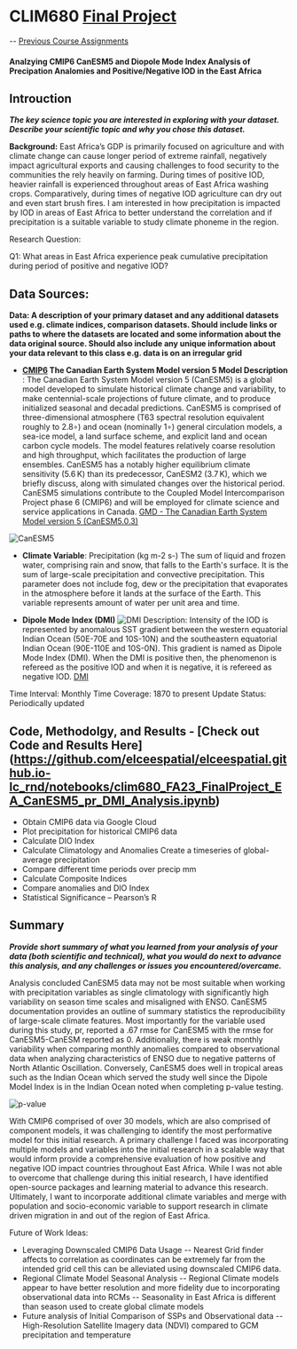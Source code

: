# CLIM680 [Final Project](https://github.com/elceespatial/elceespatial.github.io-lc_rnd/blob/main/clim680_FA23_CMIP6_CanESM5_Correlation_Analysis.ipynb)



-- [Previous Course Assignments](https://github.com/elceespatial/elceespatial.github.io-lc_rnd/tree/main/notebooks)

#### Analzying CMIP6 CanESM5 and Diopole Mode Index Analysis of Precipation Analomies and Positive/Negative IOD in the East Africa


## Introuction
***The key science topic you are interested in exploring with your dataset. Describe your scientific topic and why you chose this dataset.***

**Background:** East Africa’s GDP is primarily focused on agriculture and with climate change can cause longer period of extreme rainfall, negatively impact agricultural exports and causing challenges to food security to the communities the rely heavily on farming. During times of positive IOD, heavier rainfall is experienced throughout areas of East Africa washing crops. Comparatively, during times of negative IOD agriculture can dry out and even start brush fires. I am interested in how precipitation is impacted by IOD in areas of East Africa to better understand the correlation and if precipitation is a suitable variable to study climate phoneme in the region.

Research Question:

Q1: What areas in East Africa experience peak cumulative precipitation during period of positive and negative IOD?


## Data Sources: 

**Data: A description of your primary dataset and any additional datasets used e.g. climate indices, comparison datasets.  Should include links or paths to where the datasets are located and some information about the data original source. Should also include any unique information about your data relevant to this class e.g. data is on an irregular grid**


- **[CMIP6]('https://storage.googleapis.com/cmip6/cmip6-zarr-consolidated-stores.csv') The Canadian Earth System Model version 5 Model Description** : The Canadian Earth System Model version 5 (CanESM5) is a global model developed to simulate historical climate change and variability, to make centennial-scale projections of future climate, and to produce initialized seasonal and decadal predictions. CanESM5 is comprised of three-dimensional atmosphere (T63 spectral resolution equivalent roughly to 2.8∘) and ocean (nominally 1∘) general circulation models, a sea-ice model, a land surface scheme, and explicit land and ocean carbon cycle models. The model features relatively coarse resolution and high throughput, which facilitates the production of large ensembles. CanESM5 has a notably higher equilibrium climate sensitivity (5.6 K) than its predecessor, CanESM2 (3.7 K), which we briefly discuss, along with simulated changes over the historical period. CanESM5 simulations contribute to the Coupled Model Intercomparison Project phase 6 (CMIP6) and will be employed for climate science and service applications in Canada. [GMD - The Canadian Earth System Model version 5 (CanESM5.0.3)](https://gmd.copernicus.org/articles/12/4823/2019/)

![CanESM5](https://github.com/elceespatial/elceespatial.github.io-lc_rnd/assets/img/CanESM5_SummaryStats.png)


- **Climate Variable**:
Precipitation (kg m-2 s-) The sum of liquid and frozen water, comprising rain and snow, that falls to the Earth's surface. It is the sum of large-scale precipitation and convective precipitation. This parameter does not include fog, dew or the precipitation that evaporates in the atmosphere before it lands at the surface of the Earth. This variable represents amount of water per unit area and time.

- **Dipole Mode Index (DMI)**
![DMI](https://github.com/elceespatial/elceespatial.github.io-lc_rnd/assets/img/dipole_viz.png)
Description: Intensity of the IOD is represented by anomalous SST gradient between the western equatorial Indian Ocean (50E-70E and 10S-10N) and the southeastern equatorial Indian Ocean (90E-110E and 10S-0N). This gradient is named as Dipole Mode Index (DMI). When the DMI is positive then, the phenomenon is refereed as the positive IOD and when it is negative, it is refereed as negative IOD. [DMI](https://psl.noaa.gov/gcos_wgsp/Timeseries/DMI/)

Time Interval: Monthly
Time Coverage: 1870 to present
Update Status: Periodically updated



## Code, Methodolgy, and Results -  [Check out Code and Results Here] (https://github.com/elceespatial/elceespatial.github.io-lc_rnd/notebooks/clim680_FA23_FinalProject_EA_CanESM5_pr_DMI_Analysis.ipynb)
- Obtain CMIP6 data via Google Cloud
- Plot precipitation for historical CMIP6 data
- Calculate DIO Index 
- Calculate Climatology and Anomalies Create a timeseries of global-average precipitation
- Compare different time periods over precip mm
- Calculate Composite Indices
- Compare anomalies and DIO Index
- Statistical Significance – Pearson’s R


## Summary
***Provide short summary of what you learned from your analysis of your data (both scientific and technical), what you would do next to advance this analysis, and any challenges or issues you encountered/overcame.***


Analysis concluded CanESM5 data may not be most suitable when working with precipitation variables as single climatology with significantly high variability on season time scales and misaligned with ENSO. CanESM5 documentation provides an outline of summary statistics the reproducibility of large-scale climate features. Most importantly for the variable used during this study, pr, reported a .67 rmse for CanESM5 with the rmse for CanESM5-CanESM reported as 0. Additionally, there is weak monthly variability when comparing monthly anomalies compared to observational data when analyzing characteristics of ENSO due to negative patterns of North Atlantic Oscillation. Conversely, CanESM5 does well in tropical areas such as the Indian Ocean which served the study well since the Dipole Model Index is in the Indian Ocean noted when completing p-value testing. 

![p-value](https://github.com/elceespatial/elceespatial.github.io-lc_rnd/assets/img/eastA_precip_anom_corr_pval_map.png)

With CMIP6 comprised of over 30 models, which are also comprised of component models, it was challenging to identify the most performative model for this initial research. A primary challenge I faced was incorporating multiple models and variables into the initial research in a scalable way that would inform provide a comprehensive evaluation of how positive and negative IOD impact countries throughout East Africa. While I was not able to overcome that challenge during this initial research, I have identified open-source packages and learning material to advance this research. Ultimately, I want to incorporate additional climate variables and merge with population and socio-economic variable to support research in climate driven migration in and out of the region of East Africa.

Future of Work Ideas:
- Leveraging Downscaled CMIP6 Data Usage
-- Nearest Grid finder affects to correlation as coordinates can be extremely far from the intended grid cell this can be alleviated using downscaled CMIP6 data.
- Regional Climate Model Seasonal Analysis
-- Regional Climate models appear to have better resolution and more fidelity due to incorporating observational data into RCMs
-- Seasonality in East Africa is different than season used to create global climate models
- Future analysis of Initial Comparison of SSPs and Observational data
-- High-Resolution Satellite Imagery data (NDVI) compared to GCM precipitation and temperature



